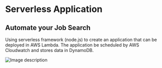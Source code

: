 # Serverless Application

## Automate your Job Search
Using serverless framework (node.js) to create an application that can be deployed in AWS Lambda. The application be scheduled by AWS Cloudwatch and stores data in DynamoDB.

![Image description](https://github.com/SKnoedler/Portfolio/blob/master/Projects/Serverless%20Application/Additionals/serverless%20Infrastrcture.png)

